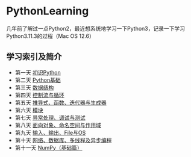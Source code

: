 # PythonLearning
几年前了解过一点Python2，最近想系统地学习一下Python3，记录一下学习Python3.11.3的过程（Mac OS 12.6）

## 学习索引及简介
* 第一天 [初识Python](https://github.com/FreakLee/PythonLearning/tree/main/Day1)
* 第二天 [Python基础](https://github.com/FreakLee/PythonLearning/tree/main/Day2)
* 第三天 [数据结构](https://github.com/FreakLee/PythonLearning/tree/main/Day3)
* 第四天 [控制流与循环](https://github.com/FreakLee/PythonLearning/tree/main/Day4)
* 第五天 [推导式、函数、迭代器与生成器](https://github.com/FreakLee/PythonLearning/tree/main/Day5)
* 第六天 [模块](https://github.com/FreakLee/PythonLearning/tree/main/Day6)
* 第七天 [异常处理、调试与测试](https://github.com/FreakLee/PythonLearning/tree/main/Day7)
* 第八天 [面向对象、命名空间与作用域](https://github.com/FreakLee/PythonLearning/tree/main/Day8)
* 第九天 [输入、输出、File与OS](https://github.com/FreakLee/PythonLearning/tree/main/Day9)
* 第十天 [网络、数据库、多线程及异步编程](https://github.com/FreakLee/PythonLearning/tree/main/Day10)
* 第十一天 [NumPy（基础篇）](https://github.com/FreakLee/PythonLearning/tree/main/Day11)
